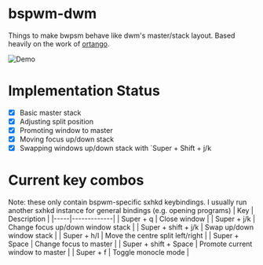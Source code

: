 # bspwm-dwm
Things to make bwpsm behave like dwm's master/stack layout. Based heavily on the work of [ortango](https://gist.github.com/ortango/398e8404b031e2990597575f0560618f).

![Demo](https://user-images.githubusercontent.com/13795113/76475195-067a3b80-63f6-11ea-9458-0767a00863d7.gif)


# Implementation Status
- [x] Basic master stack
- [x] Adjusting split position
- [x] Promoting window to master
- [x] Moving focus up/down stack
- [x] Swapping windows up/down stack with `Super + Shift + j/k

# Current key combos
Note: these only contain bspwm-specific sxhkd keybindings. I usually run another sxhkd instance for general bindings (e.g. opening programs)
| Key | Description |
|-----|-------------|
| Super + q | Close window |
| Super + j/k | Change focus up/down window stack |
| Super + shift + j/k | Swap up/down window stack |
| Super + h/l | Move the centre split left/right |
| Super + Space | Change focus to master |
| Super + shift + Space | Promote current window to master |
| Super + f | Toggle monocle mode |
